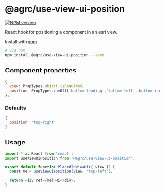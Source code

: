 # @agrc/use-view-ui-position

[![NPM version](https://badgen.net/npm/v/@agrc/use-view-ui-position)](https://www.npmjs.com/package/@agrc/use-view-ui-position)

React hook for positioning a component in an esri view.

Install with [npm](https://www.npmjs.com/)

```bash
# via npm
npm install @agrc/use-view-ui-position --save
```

## Component properties

```js
{
  view: PropTypes.object.isRequired,
  position: PropTypes.oneOf(['bottom-leading','bottom-left','bottom-right','bottom-trailing','top-leading','top-left','top-right','top-trailing','manual']),
};
```

### Defaults

```js
{
  position: 'top-right'
}
```

## Usage

```js
import * as React from 'react';
import useViewUiPosition from '@agrc/use-view-ui-position';

export default function PlacedInViewUi({ view }) {
  const me = useViewUiPosition(view, 'top-left');

  return <div ref={me}>Hi</div>;
}
```
